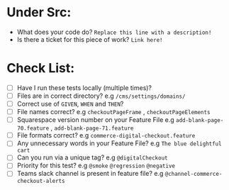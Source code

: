 # Under Src:

- What does your code do? `Replace this line with a description!`
- Is there a ticket for this piece of work? `Link here!`

# Check List:

- [ ] Have I run these tests locally (multiple times)?
- [ ] Files are in correct directory? e.g `/cms/settings/domains/`
- [ ] Correct use of `GIVEN`, `WHEN` and `THEN`?
- [ ] File names correct? e.g `checkoutPageFrame` , `checkoutPageElements`
- [ ] Squarespace version number on your Feature File e.g `add-blank-page-70.feature` , `add-blank-page-71.feature`
- [ ] File formats correct? e.g `commerce-digital-checkout.feature`
- [ ] Any unnecessary words in your Feature File? e.g `The blue delightful cart`
- [ ] Can you run via a unique tag? e.g `@digitalCheckout`
- [ ] Priority for this test? e.g `@smoke` `@regression` `@negative`
- [ ] Teams slack channel is present in feature file? e.g `@channel-commerce-checkout-alerts`
